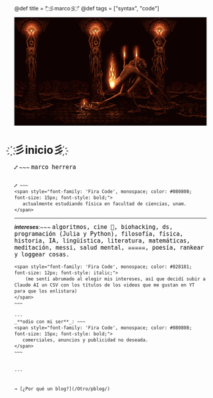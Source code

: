 @def title = " ҉彡marco彡 ҉"
@def tags = ["syntax", "code"]




![ini](/assets/klimt.jpg)


# **҉彡inicio彡 ҉** 

⑇ ~~~
<span style="font-family: 'Fira Code', monospace; color: #080808; font-size: 15px; font-style: bold;">
   marco herrera
</span>
~~~

⑇ ~~~
<span style="font-family: 'Fira Code', monospace; color: #080808; font-size: 15px; font-style: bold;">
   actualmente estudiando física en facultad de ciencias, unam. 
</span>
~~~


---
_**intereses**_:~~~
<span style="font-family: 'Fira Code', monospace; color: #080808; font-size: 15px; font-style: bold;">
    algoritmos, cine 🚬, biohacking, ds, programación (Julia y Python), filosofía, física, historia, IA, lingüística, literatura, matemáticas, meditación, messi, salud mental, ☠︎☠︎☠︎☠︎☠︎, poesía, rankear y loggear cosas.
</span>

~~~~~~
<span style="font-family: 'Fira Code', monospace; color: #828181; font-size: 12px; font-style: italic;">
    (me sentí abrumado al elegir mis intereses, así que decidí subir a Claude AI un CSV con los títulos de los videos que me gustan en YT para que los enlistara)
</span>
~~~

---
_**odio con mi ser**_: ~~~
<span style="font-family: 'Fira Code', monospace; color: #080808; font-size: 15px; font-style: bold;">
   comerciales, anuncios y publicidad no deseada. 
</span>
~~~


---


⇝ [¿Por qué un blog?](/Otro/pblog/)

